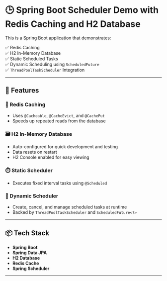 # 🕒 Spring Boot Scheduler Demo with Redis Caching and H2 Database

This is a Spring Boot application that demonstrates:

✅ Redis Caching  
✅ H2 In-Memory Database  
✅ Static Scheduled Tasks  
✅ Dynamic Scheduling using `ScheduledFuture`  
✅ `ThreadPoolTaskScheduler` Integration  

---

## 🚀 Features

### 🧠 Redis Caching
- Uses `@Cacheable`, `@CacheEvict`, and `@CachePut`
- Speeds up repeated reads from the database

### 🗃️ H2 In-Memory Database
- Auto-configured for quick development and testing
- Data resets on restart
- H2 Console enabled for easy viewing

### ⏱️ Static Scheduler
- Executes fixed interval tasks using `@Scheduled`

### 🔄 Dynamic Scheduler
- Create, cancel, and manage scheduled tasks at runtime
- Backed by `ThreadPoolTaskScheduler` and `ScheduledFuture<?>`

---

## 📦 Tech Stack

- **Spring Boot**
- **Spring Data JPA**
- **H2 Database**
- **Redis Cache**
- **Spring Scheduler**

---


